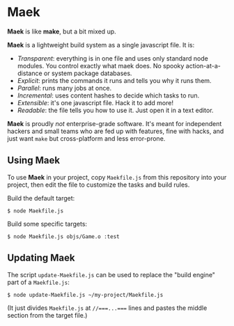 # Maek

**Maek** is like **make**, but a bit mixed up.

**Maek** is a lightweight build system as a single javascript file. It is:
 - *Transparent*: everything is in one file and uses only standard node modules. You control exactly what maek does. No spooky action-at-a-distance or system package databases.
 - *Explicit*: prints the commands it runs and tells you why it runs them.
 - *Parallel*: runs many jobs at once.
 - *Incremental*: uses content hashes to decide which tasks to run.
 - *Extensible*: it's one javascript file. Hack it to add more!
 - *Readable*: the file tells you how to use it. Just open it in a text editor.

**Maek** is proudly *not* enterprise-grade software. It's meant for independent hackers and small teams who are fed up with features, fine with hacks, and just want `make` but cross-platform and less error-prone.

## Using Maek
To use **Maek** in your project, copy `Maekfile.js` from this repository into your project, then edit the file to customize the tasks and build rules.

Build the default target:
```
$ node Maekfile.js
```

Build some specific targets:
```
$ node Maekfile.js objs/Game.o :test
```

## Updating Maek

The script `update-Maekfile.js` can be used to replace the "build engine" part of a `Maekfile.js`:
```
$ node update-Maekfile.js ~/my-project/Maekfile.js
```

(It just divides `Maekfile.js` at `//===...===` lines and pastes the middle section from the target file.)
